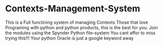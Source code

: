 # Contexts-Management-System
This is a Full functining system of managing Contexts
Those that love Programing with python and python products, this is the best for you.
Join the modules using the Spynder Python file-system
You cant affor to miss trying this!!! Your python Oracle is just a google keyword away
